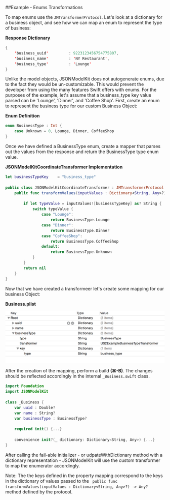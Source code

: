 ##Example - Enums Transformations

To map enums use the `JMTransformerProtocol`. Let's look at a dictionary for a business object, and see how we can map an enum to represent the type of business:

**Response Dictionary**

```swift
{
	'business_uuid'  	 	: 9223123456754775807,
	'business_name'  		: 'NY Restaurant',
	'business_type'			: 'Lounge'
}
```

Unlike the model objects, JSONModelKit does not autogenerate enums, due to the fact they would be un-customizable. This would prevent the developer from using the many features Swift offers with enums. For the purposes of the example, let's assume that a business_type key value parsed can be 'Lounge', 'Dinner', and 'Coffee Shop'. First, create an enum to represent the business type for our custom Business Object:

**Enum Definition**

```swift
enum BusinessType : Int {
    case Unknown = 0, Lounge, Dinner, CoffeeShop
}
```

Once we have defined a BusinessType enum, create a mapper that parses out the values from the response and return the BusinessType type enum value.

**JSONModelKitCoordinateTransformer Implementation**

```swift
let businessTypeKey    = "business_type"

public class JSONModelKitCoordinateTransformer : JMTransformerProtocol {
    public func transformValues(inputValues : Dictionary<String, Any>?) -> Any? {

        if let typeValue = inputValues![businessTypeKey] as? String {
            switch typeValue {
                case "Lounge":
                    return BusinessType.Lounge
                case "Dinner":
                    return BusinessType.Dinner
                case "CoffeeShop":
                    return BusinessType.CoffeeShop
                default:
                    return BusinessType.Unknown
            }
        }
        return nil
    }
}
```

Now that we have created a transformeer let's create some mapping for our business Object:

**Business.plist**
<br/>

![alt tag](/documentation/readme_assets/enum_example_plist.png?raw=true)
<br/>

After the creation of the mapping, perform a build **(⌘-B)**. The changes should be reflected accordingly in the internal `_Business.swift` class.


```swift
import Foundation
import JSONModelKit

class _Business {
	var uuid : Double?
	var name : String?
	var businessType : BusinessType?

 	required init() {...}

 	convenience init?(_ dictionary: Dictionary<String, Any>) {...}
}

```
After calling the fail-able initializer - or udpateWithDictionary method with a dictionary representation - JSONModelKit will use the custom transformer to map the enumerator accordingly.


Note: The the keys defined in the property mapping correspond to the keys in the dictionary of values passed to the ` public func transformValues(inputValues : Dictionary<String, Any>?) -> Any?` method defined by the protocol.
